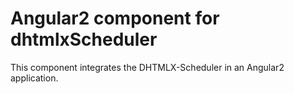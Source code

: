 # Angular2 component for dhtmlxScheduler
This component integrates the DHTMLX-Scheduler in an Angular2 application.
